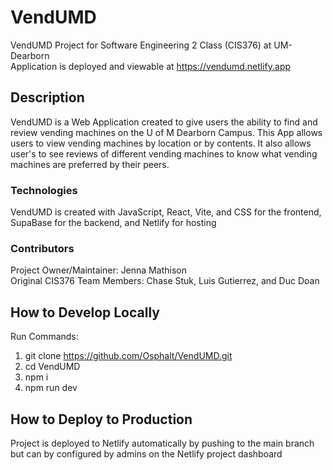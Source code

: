 # VendUMD

VendUMD Project for Software Engineering 2 Class (CIS376) at UM-Dearborn    
Application is deployed and viewable at https://vendumd.netlify.app   

## Description

VendUMD is a Web Application created to give users the ability to find and review vending machines on the U of M Dearborn Campus. This App allows users to view vending machines by location or by contents. It also allows user's to see reviews of different vending machines to know what vending machines are preferred by their peers.

### Technologies

VendUMD is created with JavaScript, React, Vite, and CSS for the frontend, SupaBase for the backend, and Netlify for hosting

### Contributors

Project Owner/Maintainer: Jenna Mathison   
Original CIS376 Team Members: Chase Stuk, Luis Gutierrez, and Duc Doan   

## How to Develop Locally

Run Commands:
1. git clone https://github.com/Osphalt/VendUMD.git
2. cd VendUMD
3. npm i
4. npm run dev

## How to Deploy to Production

Project is deployed to Netlify automatically by pushing to the main branch but can by configured by admins on the Netlify project dashboard    
